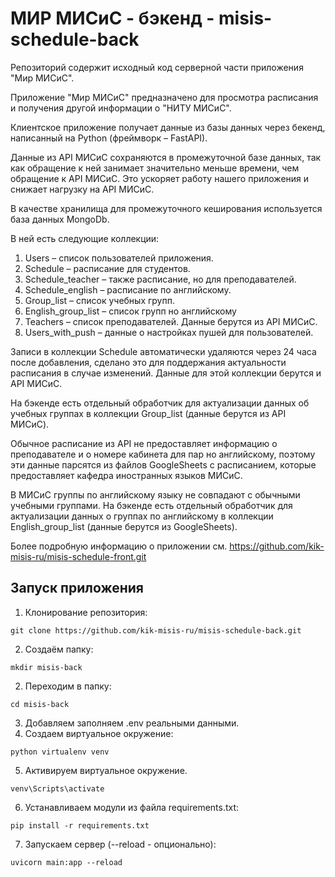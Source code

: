 # МИР МИСиС - бэкенд - misis-schedule-back

Репозиторий содержит исходный код серверной части приложения "Мир МИСиС".

Приложение "Мир МИСиС" предназначено для просмотра расписания и получения другой информации о "НИТУ МИСиС".

Клиентское приложение получает данные из базы данных через бекенд, написанный на Python (фреймворк – FastAPI).

Данные из API МИСиС сохраняются в промежуточной базе данных, так как обращение к ней занимает значительно меньше времени, чем обращение к API МИСиС. Это ускоряет работу нашего приложения и снижает нагрузку на API МИСиС.

В качестве хранилища для промежуточного кеширования используется база данных MongoDb.

В ней есть следующие коллекции:
1. Users – список пользователей приложения.
2. Schedule – расписание для студентов. 
3. Schedule_teacher – также расписание, но для преподавателей.
4. Schedule_english – расписание по английскому.
5. Group_list – список учебных групп. 
6. English_group_list – список групп но английскому 
7. Teachers – список преподавателей. Данные берутся из API МИСиС.
8. Users_with_push – данные о настройках пушей для пользователей.

Записи в коллекции Schedule автоматически удаляются через 24 часа после добавления, сделано это для поддержания актуальности расписания в случае изменений. Данные для этой коллекции берутся и API МИСиС.

На бэкенде есть отдельный обработчик для актуализации данных об учебных группах в коллекции Group_list (данные берутся из API МИСиС).

Обычное расписание из API не предоставляет информацию о преподавателе и о номере кабинета для пар но английскому, поэтому эти данные парсятся из файлов GoogleSheets с расписанием, которые предоставляет кафедра иностранных языков МИСиС.

В МИСиС группы по английскому языку не совпадают с обычными учебными группами. На бэкенде есть отдельный обработчик для актуализации данных о группах по английскому в коллекции English_group_list (данные берутся из GoogleSheets).

Более подробную информацию о приложении см. https://github.com/kik-misis-ru/misis-schedule-front.git


## Запуск приложения

1. Клонирование репозитория:
```
git clone https://github.com/kik-misis-ru/misis-schedule-back.git
```
2. Создаём папку:
```
mkdir misis-back
```
2. Переходим в папку:
```
cd misis-back
```
3. Добавляем заполняем .env реальными данными.
4. Создаем виртуальное окружение:
```
python virtualenv venv
```
5. Активируем виртуальное окружение.
```
venv\Scripts\activate
```
6. Устанавливаем модули из файла requirements.txt:
```
pip install -r requirements.txt
```
7. Запускаем сервер (--reload - опционально):
```
uvicorn main:app --reload 
```
